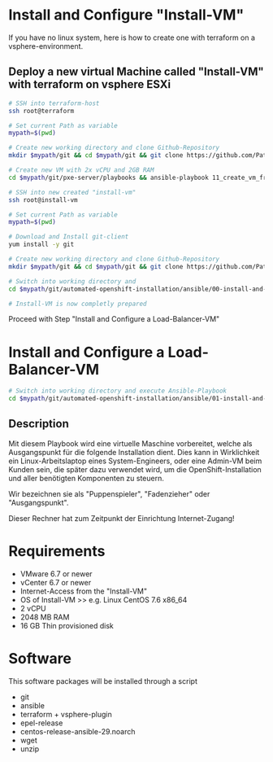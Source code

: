 # Install and Configure "Install-VM"

If you have no linux system, here is how to create one with terraform on a vsphere-environment.

## Deploy a new virtual Machine called "Install-VM" with terraform on vsphere ESXi

```bash
# SSH into terraform-host
ssh root@terraform

# Set current Path as variable
mypath=$(pwd)

# Create new working directory and clone Github-Repository
mkdir $mypath/git && cd $mypath/git && git clone https://github.com/Patthecat249/pxe-server.git

# Create new VM with 2x vCPU and 2GB RAM
cd $mypath/git/pxe-server/playbooks && ansible-playbook 11_create_vm_from_clone.yaml -e "hostname=install-vm cpu=2 ram=2048"

# SSH into new created "install-vm"
ssh root@install-vm

# Set current Path as variable
mypath=$(pwd)

# Download and Install git-client
yum install -y git

# Create new working directory and clone Github-Repository
mkdir $mypath/git && cd $mypath/git && git clone https://github.com/Patthecat249/automated-openshift-installation.git

# Switch into working directory and 
cd $mypath/git/automated-openshift-installation/ansible/00-install-and-configure-installation-vm/ && chmod +x 00-install-prerequisites.sh && ./00-install-prerequisites.sh

# Install-VM is now completly prepared
```

Proceed with Step "Install and Configure a Load-Balancer-VM"

# Install and Configure a Load-Balancer-VM

```bash
# Switch into working directory and execute Ansible-Playbook
cd $mypath/git/automated-openshift-installation/ansible/01-install-and-configure-load-balancer-vm/ && ansible-playbook 01-playbook-install-load-balancer-vm.yaml -e "hostname='load-balancer' ip='10.0.249.111'"
```







## Description

Mit diesem Playbook wird eine virtuelle Maschine vorbereitet, welche als Ausgangspunkt für die folgende Installation dient. Dies kann in Wirklichkeit ein Linux-Arbeitslaptop eines System-Engineers, oder eine Admin-VM beim Kunden sein, die später dazu verwendet wird, um die OpenShift-Installation und aller benötigten Komponenten zu steuern. 

Wir bezeichnen sie als "Puppenspieler", "Fadenzieher" oder "Ausgangspunkt".

Dieser Rechner hat zum Zeitpunkt der Einrichtung Internet-Zugang!



# Requirements
- VMware 6.7 or newer
- vCenter 6.7 or newer
- Internet-Access from the "Install-VM"
- OS of Install-VM >> e.g. Linux CentOS 7.6 x86_64
- 2 vCPU
- 2048 MB RAM
- 16 GB Thin provisioned disk

# Software
This software packages will be installed through a script

- git
- ansible
- terraform + vsphere-plugin
- epel-release
- centos-release-ansible-29.noarch
- wget
- unzip